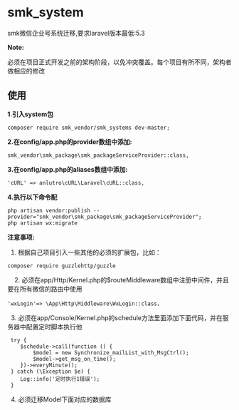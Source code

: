 # smk_system

smk微信企业号系统迁移,要求laravel版本最低:5.3

**Note:** 

   必须在项目正式开发之前的架构阶段，以免冲突覆盖。每个项目有所不同，架构者做相应的修改



## 使用

**1.引入system包** 

    composer require smk_vendor/smk_systems dev-master;

**2.在config/app.php的provider数组中添加:**
 
    smk_vendor\smk_package\smk_packageServiceProvider::class,

**3.在config/app.php的aliases数组中添加:**
 
    'cURL' => anlutro\cURL\Laravel\cURL::class,
 
**4.执行以下命令配**
 
    php artisan vendor:publish --provider="smk_vendor\smk_package\smk_packageServiceProvider";
    php artisan wx:migrate

**注意事项:**
   
   1. 根据自己项目引入一些其他的必须的扩展包，比如：
  
    composer require guzzlehttp/guzzle
  
   2. 必须在app/Http/Kernel.php的$routeMiddleware数组中注册中间件，并且要在所有微信的路由中使用 
    
    'wxLogin'=> \App\Http\Middleware\WxLogin::class，
    
   3. 必须在app/Console/Kernel.php的schedule方法里面添加下面代码，并在服务器中配置定时脚本执行他
     
     try {
        $schedule->call(function () {
            $model = new Synchronize_mailList_with_MsgCtrl();
            $model->get_msg_on_time();
        })->everyMinute();
     } catch (\Exception $e) {
        Log::info('定时执行1错误');
     }

   4. 必须迁移Model下面对应的数据库
